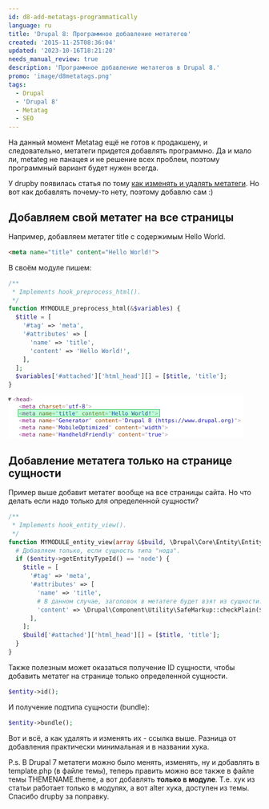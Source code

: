 ```yaml
---
id: d8-add-metatags-programmatically
language: ru
title: 'Drupal 8: Программное добавление метатегов'
created: '2015-11-25T08:36:04'
updated: '2023-10-16T18:21:20'
needs_manual_review: true
description: 'Программное добавление метатегов в Drupal 8.'
promo: 'image/d8metatags.png'
tags:
  - Drupal
  - 'Drupal 8'
  - Metatag
  - SEO
---
```


На данный момент Metatag ещё не готов к продакшену, и следовательно, метатеги придется добавлять программно. Да и мало ли, metateg не панацея и не решение всех проблем, поэтому программный вариант будет нужен всегда.

У drupby появилась статья по тому [как изменять и удалять метатеги](http://drup.by/snippets/drupal-8-udalenie-i-izmenenie-metategov). Но вот как добавлять почему-то нету, поэтому добавлю сам :)


## Добавляем свой метатег на все страницы


Например, добавляем метатег title с содержимым Hello World.

~~~html
<meta name="title" content="Hello World!">
~~~

В своём модуле пишем:

~~~php
/**
 * Implements hook_preprocess_html().
 */
function MYMODULE_preprocess_html(&$variables) {
  $title = [
    '#tag' => 'meta',
    '#attributes' => [
      'name' => 'title',
      'content' => 'Hello World!',
    ],
  ];
  $variables['#attached']['html_head'][] = [$title, 'title'];
}
~~~

![Результат](image/1%20(36).png)

## Добавление метатега только на странице сущности


Пример выше добавит метатег вообще на все страницы сайта. Но что делать если надо только для определенной сущности?

~~~php
/**
 * Implements hook_entity_view().
 */
function MYMODULE_entity_view(array &$build, \Drupal\Core\Entity\EntityInterface $entity, \Drupal\Core\Entity\Display\EntityViewDisplayInterface $display, $view_mode, $langcode) {
  # Добавляем только, если сущность типа "нода".
  if ($entity->getEntityTypeId() == 'node') {
    $title = [
      '#tag' => 'meta',
      '#attributes' => [
        'name' => 'title',
        # В данном случае, заголовок в метатеге будет взят из сущности.
        'content' => \Drupal\Component\Utility\SafeMarkup::checkPlain($entity->title->value),
      ],
    ];
    $build['#attached']['html_head'][] = [$title, 'title'];
  }
}
~~~

Также полезным может оказаться получение ID сущности, чтобы добавить метатег на странице только определенной сущности.

~~~php
$entity->id();
~~~

И получение подтипа сущности (bundle):

~~~php
$entity->bundle();
~~~

Вот и всё, а как удалять и изменять их - ссылка выше. Разница от добавления практически минимальная и в названии хука.

P.s. В Drupal 7 метатеги можно было менять, изменять, ну и добавлять в template.php (в файле темы), теперь править можно все также в файле темы THEMENAME.theme, а вот добавлять **только в модуле**. Т.е. хук из статьи работает только в модулях, а вот alter хука, доступен из темы. Спасибо drupby за поправку.
